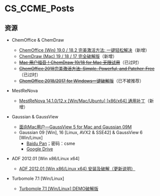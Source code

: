 # CS_CCME_Posts
## 资源

* ChemOffice & ChemDraw

  * [ChemOffice (Win) 19.0 / 18.2 完美激活方法: 一键轻松解决](/cos/cow2.md)（新增）
  * [ChemDraw (Mac) 19 / 18 / 17 完全破解版](/cos/cdm2.md)（新增）
  * ~~[Mac 用户福音！ChemDraw 19/18 for Mac 无限试用](/cos/cdm.md)~~（已过时）
  * ~~[ChemOffice 2018完美激活方法: Simple, Powerful, and Patcher-Free](/cos/cow.md)~~（已过时）
  * ~~[ChemOffice 2018/2017 for Windows一键破解版](/cos/cow_legacy.md)~~（已不被推荐）

* MestReNova

  * [MestReNova 14.1.0/12.x \[Win/Mac/Ubuntu\] \[x86/x64\] 通用补丁](/mestrenova/mrn.md)（新增）

* Gaussian & GaussView

  * [面向Mac用户—GaussView 5 for Mac and Gaussian 09M](/gaussian/gvm.md)
  * Gaussian 09 \[Win\], 16 \[Linux, AVX2 & SSE42\] & GaussView 6 \[Win/Linux\]  
    * [Baidu Pan](https://pan.baidu.com/s/1DWAsU46HkDF9obtxQxCOeg)；密码：csme
    * [Google Drive](https://drive.google.com/drive/folders/18y4GHdCM6JbDAqHxMtYrAOTuGVcjoah7?usp=sharing)

* ADF 2012.01 \[Win x86/Linux x64\]
  * [ADF 2012.01 (Win x86/Linux x64) 安装及破解（更新说明）](/adf/adf.md)

* Turbomole 7.1 \[Win/Linux\]
  * [Turbomole 7.1 \[Win/Linux\] DEMO破解版](/turbomole/tmolx.md)
